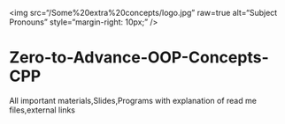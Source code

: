 <!-- ![My logo](/Some%20extra%20concepts/logo.jpg) -->
<img
src=“/Some%20extra%20concepts/logo.jpg”
raw=true
alt=“Subject Pronouns”
style=“margin-right: 10px;”
/>
# Zero-to-Advance-OOP-Concepts-CPP
All important materials,Slides,Programs with explanation of read me files,external links
